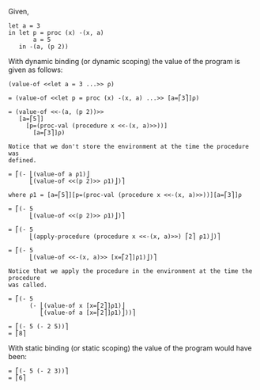 Given,

```
let a = 3
in let p = proc (x) -(x, a)
       a = 5
   in -(a, (p 2))
```

With dynamic binding (or dynamic scoping) the value of the program is given as
follows:

```
(value-of <<let a = 3 ...>> ρ)

= (value-of <<let p = proc (x) -(x, a) ...>> [a=⎡3⎤]ρ)

= (value-of <<-(a, (p 2))>>
   [a=⎡5⎤]
     [p=(proc-val (procedure x <<-(x, a)>>))]
       [a=⎡3⎤]ρ)

Notice that we don't store the environment at the time the procedure was
defined.

= ⎡(- ⎣(value-of a ρ1)⎦
      ⎣(value-of <<(p 2)>> ρ1)⎦)⎤

where ρ1 = [a=⎡5⎤][p=(proc-val (procedure x <<-(x, a)>>))][a=⎡3⎤]ρ

= ⎡(- 5
      ⎣(value-of <<(p 2)>> ρ1)⎦)⎤

= ⎡(- 5
      ⎣(apply-procedure (procedure x <<-(x, a)>>) ⎡2⎤ ρ1)⎦)⎤

= ⎡(- 5
      ⎣(value-of <<-(x, a)>> [x=⎡2⎤]ρ1)⎦)⎤

Notice that we apply the procedure in the environment at the time the procedure
was called.

= ⎡(- 5
      (- ⎣(value-of x [x=⎡2⎤]ρ1)⎦
         ⎣(value-of a [x=⎡2⎤]ρ1)⎦))⎤

= ⎡(- 5 (- 2 5))⎤
= ⎡8⎤
```

With static binding (or static scoping) the value of the program would have
been:

```
= ⎡(- 5 (- 2 3))⎤
= ⎡6⎤
```
